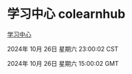 # 学习中心 colearnhub
[学习中心](http://219.139.197.74:56308/colearnhub/)

2024年 10月 26日 星期六 23:00:02 CST

2024年 10月 26日 星期六 15:00:02 GMT
